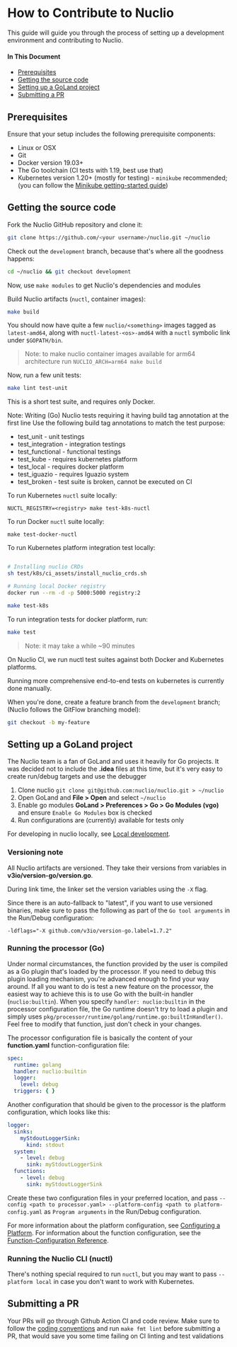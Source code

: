 # How to Contribute to Nuclio

This guide will guide you through the process of setting up a development environment and contributing to Nuclio.

#### In This Document

- [Prerequisites](#prerequisites)
- [Getting the source code](#get-source)
- [Setting up a GoLand project](#goland-setup)
- [Submitting a PR](#submitting-a-pr)

<a id="prerequisites"></a>
## Prerequisites

Ensure that your setup includes the following prerequisite components:

- Linux or OSX
- Git
- Docker version 19.03+
- The Go toolchain (CI tests with 1.19, best use that)
- Kubernetes version 1.20+ (mostly for testing) - `minikube` recommended; (you can follow
  the [Minikube getting-started guide](/docs/setup/minikube/getting-started-minikube.md))

<a id="get-source"></a>
## Getting the source code

Fork the Nuclio GitHub repository and clone it:

```sh
git clone https://github.com/<your username>/nuclio.git ~/nuclio
```

Check out the `development` branch, because that's where all the goodness happens:

```sh
cd ~/nuclio && git checkout development
```

Now, use `make modules` to get Nuclio's dependencies and modules

Build Nuclio artifacts (`nuctl`, container images):

```sh
make build
```

You should now have quite a few `nuclio/<something>` images tagged as `latest-amd64`, along
with `nuctl-latest-<os>-amd64` with a `nuctl` symbolic link under `$GOPATH/bin`.

> Note: to make nuclio container images available for arm64 architecture run `NUCLIO_ARCH=arm64 make build`

Now, run a few unit tests:

```sh
make lint test-unit
```

This is a short test suite, and requires only Docker.

Note: Writing (Go) Nuclio tests requiring it having build tag annotation at the first line Use the following build tag
annotations to match the test purpose:

- test_unit - unit testings
- test_integration - integration testings
- test_functional - functional testings
- test_kube - requires kubernetes platform
- test_local - requires docker platform
- test_iguazio - requires Iguazio system
- test_broken - test suite is broken, cannot be executed on CI

To run Kubernetes `nuctl` suite locally:

`NUCTL_REGISTRY=<registry> make test-k8s-nuctl`

To run Docker `nuctl` suite locally:

`make test-docker-nuctl`

To run Kubernetes platform integration test locally:

```sh

# Installing nuclio CRDs
sh test/k8s/ci_assets/install_nuclio_crds.sh

# Running local Docker registry
docker run --rm -d -p 5000:5000 registry:2

make test-k8s
```

To run integration tests for docker platform, run:

```sh
make test
```

> Note: it may take a while ~90 minutes

On Nuclio CI, we run nuctl test suites against both Docker and Kubernetes platforms.

Running more comprehensive end-to-end tests on kubernetes is currently done manually.

When you're done, create a feature branch from the `development` branch; (Nuclio follows the GitFlow branching model):

```sh
git checkout -b my-feature
```

<a id="goland-setup"></a>
## Setting up a GoLand project

The Nuclio team is a fan of GoLand and uses it heavily for Go projects. It was decided not to include the **.idea**
files at this time, but it's very easy to create run/debug targets and use the debugger

1. Clone nuclio `git clone git@github.com:nuclio/nuclio.git > ~/nuclio`
2. Open GoLand and **File > Open** and select `~/nuclio`
3. Enable go modules **GoLand > Preferences > Go > Go Modules (vgo)** and ensure `Enable Go Modules` box is checked
4. Run configurations are (currently) available for tests only


For developing in nuclio locally, see [Local development](/docs/devel/local-development.md).

<a id="goland-versioning-note"></a>
### Versioning note

All Nuclio artifacts are versioned. They take their versions from variables in **v3io/version-go/version.go**.

During link time, the linker set the version variables using the `-X` flag.

Since there is an auto-fallback to "latest", if you want to use versioned binaries, make sure to pass the following as
part of the `Go tool arguments` in the Run/Debug configuration:

```
-ldflags="-X github.com/v3io/version-go.label=1.7.2"
``` 

<a id="goland-run-go-processor"></a>
### Running the processor (Go)

Under normal circumstances, the function provided by the user is compiled as a Go plugin that's loaded by the processor.
If you need to debug this plugin loading mechanism, you're advanced enough to find your way around. If all you want to
do is test a new feature on the processor, the easiest way to achieve this is to use Go with the built-in
handler (`nuclio:builtin`). When you specify `handler: nuclio:builtin` in the processor configuration file, the Go
runtime doesn't try to load a plugin and simply uses `pkg/processor/runtime/golang/runtime.go:builtInHandler()`. Feel
free to modify that function, just don't check in your changes.

The processor configuration file is basically the content of your **function.yaml** function-configuration file:

```yaml
spec:
  runtime: golang
  handler: nuclio:builtin
  logger:
    level: debug
  triggers: { }
```

Another configuration that should be given to the processor is the platform configuration, which looks like this:

```yaml
logger:
  sinks:
    myStdoutLoggerSink:
      kind: stdout
  system:
    - level: debug
      sink: myStdoutLoggerSink
  functions:
    - level: debug
      sink: myStdoutLoggerSink
```

Create these two configuration files in your preferred location, and pass `--config <path to processor.yaml>
--platform-config <path to platform-config.yaml` as `Program arguments` in the Run/Debug configuration.

For more information about the platform configuration,
see [Configuring a Platform](/docs/tasks/configuring-a-platform.md#configuration-elements). For information about the
function configuration, see
the [Function-Configuration Reference](/docs/reference/function-configuration/function-configuration-reference.md).

<a id="goland-run-cli"></a>
### Running the Nuclio CLI (nuctl)

There's nothing special required to run `nuctl`, but you may want to pass `--platform local` in case you don't want to
work with Kubernetes.

<a id="submitting-a-pr"></a>
## Submitting a PR

Your PRs will go through Github Action CI and code review. Make sure to follow
the [coding conventions](/docs/devel/coding-conventions.md) and run `make fmt lint` before submitting a PR, that would
save you some time failing on CI linting and test validations


